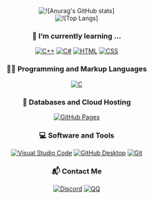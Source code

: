 <!--
**RottenSea/RottenSea** is a ✨ _special_ ✨ repository because its `README.md` (this file) appears on your GitHub profile.

Here are some ideas to get you started:

- 🔭 I’m currently working on ...
- 🌱 I’m currently learning ...
- 👯 I’m looking to collaborate on ...
- 🤔 I’m looking for help with ...
- 💬 Ask me about ...
- 📫 How to reach me: ...
- 😄 Pronouns: ...
- ⚡ Fun fact: ...
-->

<div align="center">
    <img href="#" alt="![Anurag's GitHub stats]" src="https://github-readme-stats.vercel.app/api?username=RottenSea&theme=dark&show_icons=true" /><br>
    <img href="#" alt="![Top Langs]" src="https://github-readme-stats.vercel.app/api/top-langs/?username=RottenSea&theme=dark&layout=compact" />
</div>

<h3 align="center">📖 I’m currently learning ...</h3>

<div align="center">
    <a href="#"><img alt="C++" src="https://custom-icon-badges.demolab.com/badge/C++-9C033A?logo=cpp2&logoColor=white"></a>
    <a href="#"><img alt="C#" src="https://custom-icon-badges.demolab.com/badge/C%23-68217A?logo=cs2&logoColor=white"></a>
    <a href="#"><img alt="HTML" src="https://img.shields.io/badge/HTML-E34F26?logo=html5&logoColor=white"></a>
    <a href="#"><img alt="CSS" src="https://img.shields.io/badge/CSS-1572B6?logo=css3&logoColor=white"></a>
</div>

<h3 align="center">👨‍💻 Programming and Markup Languages</h3>

<div align="center">    
    <a href="#"><img alt="C" src="https://custom-icon-badges.demolab.com/badge/C-03599C?logo=c-in-hexagon&logoColor=white"></a>
</div>

<h3 align="center">📁 Databases and Cloud Hosting</h3>

<div align="center">
    <a href="#"><img alt="GitHub Pages" src="https://img.shields.io/badge/GitHub%20Pages-327FC7?logo=github&logoColor=white"></a>
</div>

<h3 align="center">💻 Software and Tools</h3>

<div align="center">
    <a href="#"><img alt="Visual Studio Code" src="https://img.shields.io/badge/Visual%20Studio%20Code-0078d7?logo=visual-studio-code&logoColor=white"></a>
    <a href="#"><img alt="GitHub Desktop" src="https://img.shields.io/badge/GitHub%20Desktop-8034A9?logo=github&logoColor=white"></a>
    <a href="#"><img alt="Git" src="https://img.shields.io/badge/Git-F05033?logo=git&logoColor=white"></a>
</div>

<h3 align="center">📬 Contact Me</h3>

<div align="center">
    <a href="#" title="rotten_th"><img alt="Discord" src="https://img.shields.io/badge/Discord-5865F2?style=for-the-badge&logo=discord&logoColor=white"></a>
    <a href="https://qm.qq.com/q/ypNm6u4Rd8"><img alt="QQ" src="https://img.shields.io/badge/QQ-1EBAFC?style=for-the-badge&logo=Tencent%20QQ&logoColor=white"></a>
</div>













